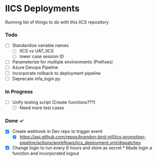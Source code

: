 # IICS Deployments

Running list of things to do with this IICS repository

### Todo

- [ ] Standardize variable names 
  - [ ] IICS vs UAT_IICS
  - [ ] lower case session ID
- [ ] Parameterize for multiple environments (Prefixes)
- [ ] Azure Devops Pipeline
- [ ] Incorporate rollback to deployment pipeline
- [ ] Deprecate infa_login.py

### In Progress

- [ ] Unify testing script (Create functions???)
  - [ ] Need more test cases

### Done ✓

- [X] Create webhook in Dev repo to trigger event
  - [X] https://api.github.com/repos/brandon-bird-inf/iics-promotion-pipeline/actions/workflows/iics_deployment.yml/dispatches
- [X] Change login to run every 6 hours and store as secret * Made login a function and incorporated logout